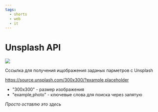 ```yaml
---
tags:
  - shorts
  - web
  - it
---
```

# Unsplash API

![](https://source.unsplash.com/300x300/?placeholder)

Cссылка для получения ищображения заданых парметров с  Unsplash

https://source.unsplash.com/300x300/?example,placeholder
- "300x300" - размер изображения
- "example,photo" - ключевые слова для поиска через запятую

*Просто оставлю это здесь*